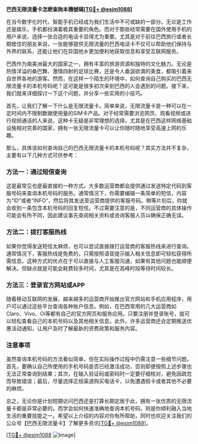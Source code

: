 **巴西无限流量卡怎麽查詢本機號碼[[TG💪+ @esim1088](https://t.me/s/esim1088)]**

在当今数字化时代，智能手机已经成为我们生活中不可或缺的一部分。无论是工作还是娱乐，手机都扮演着极其重要的角色。而对于那些经常需要在国外使用手机的用户来说，选择一张合适的电话卡显得尤为重要。尤其是对于前往巴西旅行或者长期居住的朋友来说，一张能够提供无限流量的巴西电话卡不仅可以帮助他们保持与外界的联系，还能让他们在异国他乡更加便利地获取信息和享受互联网服务。

巴西作为南美洲最大的国家之一，拥有丰富的旅游资源和独特的文化魅力。无论是热情洋溢的桑巴舞、激情四射的足球比赛，还是令人垂涎欲滴的美食，都吸引着来自世界各地的游客。然而，在这样一个陌生的环境中，如何查询自己购买的巴西无限流量卡的本机号码呢？这可能是很多初次来到巴西的人会遇到的问题。接下来，我们就来详细探讨一下这个问题，并分享一些实用的小技巧。

首先，让我们了解一下什么是无限流量卡。简单来说，无限流量卡是一种可以在一定时间内不限制数据使用量的SIM卡产品。对于经常需要浏览网页、观看视频或进行视频通话的人来说，这种卡无疑是非常理想的选择。尤其是在巴西这样网络基础设施相对完善的国家，拥有一张无限流量卡可以让你随时随地享受高速上网的乐趣。

那么，具体该如何查询自己的巴西无限流量卡的本机号码呢？其实方法并不复杂，主要有以下几种方式可供参考：

### 方法一：通过短信查询

这是最常见也是最直接的一种方式。大多数运营商都会提供通过发送特定代码到客服号码来查询本机号码的服务。通常情况下，你需要编辑一条简单的短信，内容为“ID”或者“INFO”，然后将其发送至运营商提供的客服号码。稍等片刻后，你就会收到一条包含本机号码的回复短信。不过需要注意的是，不同运营商的具体操作可能会有所不同，因此建议事先查阅相关资料或咨询客服人员以确保正确无误。

### 方法二：拨打客服热线

如果你觉得发送短信太麻烦，也可以尝试直接拨打运营商的客服热线来进行查询。通常情况下，客服热线是免费的，只需按照语音提示输入相关信息即可轻松获得所需信息。这种方式的优点在于可以直接与人工客服沟通，如果有其他问题也能顺便解决。但缺点就是可能会耗费较多时间，尤其是在高峰时段等待时间较长。

### 方法三：登录官方网站或APP

随着移动互联网的发展，越来越多的运营商开始推出官方网站和手机应用程序，用户可以通过这些平台查询各种账户信息。例如，在巴西常用的几大运营商如Claro、Vivo、Oi等都有自己的官方网页和服务应用。只要注册并登录账号，就可以轻松查看自己的本机号码以及其他相关信息。此外，许多运营商还会定期推送优惠活动通知，让用户及时了解最新的资费政策和服务内容。

### 注意事项

虽然查询本机号码的方法看似简单，但在实际操作过程中仍需注意一些细节问题。首先，要确认自己所使用的手机号码是否已经激活成功，否则即便按照上述步骤也无法正常查询到结果；其次，在输入验证码或密码时一定要仔细核对，避免因疏忽而导致错误；最后，尽量选择正规渠道购买电话卡，以免遭遇假卡或者其他不必要的麻烦。

总之，无论你是计划短期访问巴西还是打算长期定居于此，拥有一张优质的无限流量卡都是非常必要的。而学会如何快速准确地查询本机号码，则是你顺利融入当地生活的重要技能之一。希望以上介绍的内容对你有所帮助，同时也欢迎关注我们的公众号【巴西无限流量卡】了解更多资讯[[TG💪+ @esim1088](https://t.me/s/esim1088)]。

[[TG💪+ @esim1088](https://t.me/s/esim1088) ![Image](https://i.postimg.cc/4NQfJmqS/Snipaste-2025-05-13-00-14-12.png)]